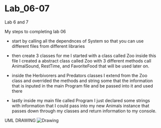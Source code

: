 # Lab_06-07
Lab 6 and 7


My steps to completing lab 06
- start by calling all the dependnces of System so that you can use different files from different libraries

- then create  3 classes for me I started with a class called  Zoo inside this file I created a abstract class called Zoo with 3 different methods call AnimalSound, RestTime, and FavoriteFood that will be used later on.

- inside the Herbivorers and Predators classes I extend from the Zoo class and overrided the methods and string some that the information that is inputed in the main Program file and be passed into it and used there

- lastly inside my main file called Program I just declared some strings with information that I could pass into my new Animals instance that passes down through my classes and return information to my console.

UML DRAWING
![Drawing](vscode-remote://wsl%2Bubuntu/home/curtrick/code_401/Labs/Lab_06-07/PXL_20221012_040231064.jpg)
